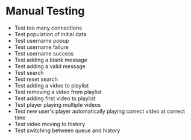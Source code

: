 # Manual Testing

* Test too many connections
* Test population of initial data
* Test username popup
* Test username failure
* Test username success
* Test adding a blank message
* Test adding a valid message
* Test search
* Test reset search
* Test adding a video to playlist
* Test removing a video from playlist
* Test adding first video to playlist
* Test player playing multiple videos
* Test new user's player automatically playing correct video at correct time
* Test video moving to history
* Test switching between queue and history
